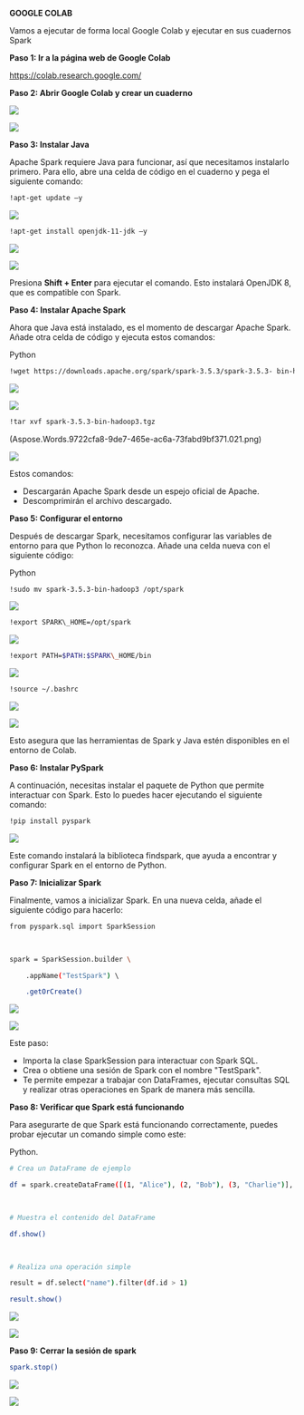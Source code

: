 ﻿**GOOGLE COLAB** 

Vamos a ejecutar de forma local Google Colab y ejecutar en sus cuadernos Spark

**Paso 1: Ir a la página web de Google Colab** 

<https://colab.research.google.com/>

**Paso 2: Abrir Google Colab y crear un cuaderno** 

![](Aspose.Words.9722cfa8-9de7-465e-ac6a-73fabd9bf371.013.jpeg)

![](Aspose.Words.9722cfa8-9de7-465e-ac6a-73fabd9bf371.014.jpeg)

**Paso 3: Instalar Java** 

Apache Spark requiere Java para funcionar, así que necesitamos instalarlo primero. Para ello, abre una celda de código en el cuaderno y pega el siguiente comando:


```bash
!apt-get update –y
```
    

![](Aspose.Words.9722cfa8-9de7-465e-ac6a-73fabd9bf371.016.png)

```bash
!apt-get install openjdk-11-jdk –y
```

![](Aspose.Words.9722cfa8-9de7-465e-ac6a-73fabd9bf371.017.png)

![](Aspose.Words.9722cfa8-9de7-465e-ac6a-73fabd9bf371.018.png)

Presiona **Shift + Enter** para ejecutar el comando. Esto instalará OpenJDK 8, que es compatible con Spark. 

**Paso 4: Instalar Apache Spark** 

Ahora que Java está instalado, es el momento de descargar Apache Spark. Añade otra celda de código y ejecuta estos comandos:

Python 

```bash
!wget https://downloads.apache.org/spark/spark-3.5.3/spark-3.5.3- bin-hadoop3.tgz
```
![](Aspose.Words.9722cfa8-9de7-465e-ac6a-73fabd9bf371.019.png)

![](Aspose.Words.9722cfa8-9de7-465e-ac6a-73fabd9bf371.020.png)

```bash
!tar xvf spark-3.5.3-bin-hadoop3.tgz
```
(Aspose.Words.9722cfa8-9de7-465e-ac6a-73fabd9bf371.021.png)

![](Aspose.Words.9722cfa8-9de7-465e-ac6a-73fabd9bf371.022.png)

Estos comandos: 

- Descargarán Apache Spark desde un espejo oficial de Apache.
- Descomprimirán el archivo descargado.

**Paso 5: Configurar el entorno**

Después de descargar Spark, necesitamos configurar las variables de entorno para que Python lo reconozca. Añade una celda nueva con el siguiente código:

Python 

```bash
!sudo mv spark-3.5.3-bin-hadoop3 /opt/spark
```

![](Aspose.Words.9722cfa8-9de7-465e-ac6a-73fabd9bf371.023.png)

```bash
!export SPARK\_HOME=/opt/spark 
```

![](Aspose.Words.9722cfa8-9de7-465e-ac6a-73fabd9bf371.024.png)

```bash
!export PATH=$PATH:$SPARK\_HOME/bin 
```

![](Aspose.Words.9722cfa8-9de7-465e-ac6a-73fabd9bf371.025.png)

```bash
!source ~/.bashrc
```

![](Aspose.Words.9722cfa8-9de7-465e-ac6a-73fabd9bf371.026.png)

![](Aspose.Words.9722cfa8-9de7-465e-ac6a-73fabd9bf371.027.png)

Esto asegura que las herramientas de Spark y Java estén disponibles en el entorno de Colab. 

**Paso 6: Instalar PySpark** 

A continuación, necesitas instalar el paquete de Python que permite interactuar con Spark. Esto lo puedes hacer ejecutando el siguiente comando:

```bash
!pip install pyspark
```

![](Aspose.Words.9722cfa8-9de7-465e-ac6a-73fabd9bf371.028.png)

Este comando instalará la biblioteca findspark, que ayuda a encontrar y configurar Spark en el entorno de Python. 

**Paso 7: Inicializar Spark** 

Finalmente, vamos a inicializar Spark. En una nueva celda, añade el siguiente código para hacerlo: 

```bash
from pyspark.sql import SparkSession 

  

spark = SparkSession.builder \ 

    .appName("TestSpark") \ 

    .getOrCreate() 
```

![](Aspose.Words.9722cfa8-9de7-465e-ac6a-73fabd9bf371.029.png)

![](Aspose.Words.9722cfa8-9de7-465e-ac6a-73fabd9bf371.030.png)

Este paso: 

- Importa la clase SparkSession para interactuar con Spark SQL. 
- Crea o obtiene una sesión de Spark con el nombre "TestSpark". 
- Te permite empezar a trabajar con DataFrames, ejecutar consultas SQL y realizar otras operaciones en Spark de manera más sencilla.

**Paso 8: Verificar que Spark está funcionando**

Para asegurarte de que Spark está funcionando correctamente, puedes probar ejecutar un comando simple como este:

Python.

```bash
# Crea un DataFrame de ejemplo 

df = spark.createDataFrame([(1, "Alice"), (2, "Bob"), (3, "Charlie")], ["id", "name"]) 

  

# Muestra el contenido del DataFrame 

df.show() 

  

# Realiza una operación simple 

result = df.select("name").filter(df.id > 1) 

result.show() 
```

![](Aspose.Words.9722cfa8-9de7-465e-ac6a-73fabd9bf371.031.png)


![](Aspose.Words.9722cfa8-9de7-465e-ac6a-73fabd9bf371.032.jpeg)

**Paso 9: Cerrar la sesión de spark** 

```bash
spark.stop()
```

![](Aspose.Words.9722cfa8-9de7-465e-ac6a-73fabd9bf371.033.png)

![](Aspose.Words.9722cfa8-9de7-465e-ac6a-73fabd9bf371.034.png)

[ref1]: Aspose.Words.9722cfa8-9de7-465e-ac6a-73fabd9bf371.015.png
